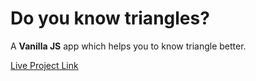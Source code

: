 # Do you know triangles?

A **Vanilla JS** app which helps you to know triangle better.

[Live Project Link](https://my-fun-with-triangle.netlify.app/)